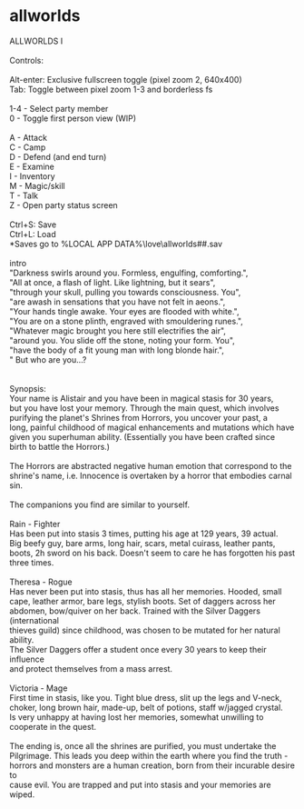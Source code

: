 # allworlds
ALLWORLDS I<br>
<br>
Controls:<br>
<br>
Alt-enter: Exclusive fullscreen toggle (pixel zoom 2, 640x400)<br>
Tab: Toggle between pixel zoom 1-3 and borderless fs<br>
<br>
1-4 - Select party member<br>
0 - Toggle first person view (WIP)<br>
<br>
A - Attack<br>
C - Camp<br>
D - Defend (and end turn)<br>
E - Examine<br>
I - Inventory<br>
M - Magic/skill<br>
T - Talk<br>
Z - Open party status screen<br>
<br>
Ctrl+S: Save<br>
Ctrl+L: Load<br>
*Saves go to %LOCAL APP DATA%\love\allworlds\##.sav<br>
<br>
intro<br>
    "Darkness swirls around you. Formless, engulfing, comforting.",<br>
    "All at once, a flash of light. Like lightning, but it sears",<br>
    "through your skull, pulling you towards consciousness. You",<br>
    "are awash in sensations that you have not felt in aeons.",<br>
    "Your hands tingle awake. Your eyes are flooded with white.",<br>
    "You are on a stone plinth, engraved with smouldering runes.",<br>
    "Whatever magic brought you here still electrifies the air",<br>
    "around you. You slide off the stone, noting your form. You",<br>
    "have the body of a fit young man with long blonde hair.",<br>
    "      But who are you...?<br>
<br>
<br>
Synopsis:<br>
Your name is Alistair and you have been in magical stasis for 30 years, <br>
but you have lost your memory. Through the main quest, which involves <br>
purifying the planet's Shrines from Horrors, you uncover your past, a <br>
long, painful childhood of magical enhancements and mutations which have <br>
given you superhuman ability. (Essentially you have been crafted since <br>
birth to battle the Horrors.)<br>
<br>
The Horrors are abstracted negative human emotion that correspond to the <br>
shrine's name, i.e. Innocence is overtaken by a horror that embodies carnal sin.<br>
<br>
The companions you find are similar to yourself.<br>
<br>
Rain - Fighter<br>
Has been put into stasis 3 times, putting his age at 129 years, 39 actual. <br>
Big beefy guy, bare arms, long hair, scars, metal cuirass, leather pants, <br>
boots, 2h sword on his back. Doesn't seem to care he has forgotten his past <br>
three times.<br>
<br>
Theresa - Rogue<br>
Has never been put into stasis, thus has all her memories. Hooded, small <br>
cape, leather armor, bare legs, stylish boots. Set of daggers across her <br>
abdomen, bow/quiver on her back. Trained with the Silver Daggers (international <br>
thieves guild) since childhood, was chosen to be mutated for her natural ability. <br>
The Silver Daggers offer a student once every 30 years to keep their influence <br>
and protect themselves from a mass arrest.<br>
<br>
Victoria - Mage<br>
First time in stasis, like you. Tight blue dress, slit up the legs and V-neck, <br>
choker, long brown hair, made-up, belt of potions, staff w/jagged crystal. <br>
Is very unhappy at having lost her memories, somewhat unwilling to cooperate in the quest. <br>
<br>
The ending is, once all the shrines are purified, you must undertake the <br>
Pilgrimage. This leads you deep within the earth where you find the truth - <br>
horrors and monsters are a human creation, born from their incurable desire to <br>
cause evil. You are trapped and put into stasis and your memories are wiped.<br>
